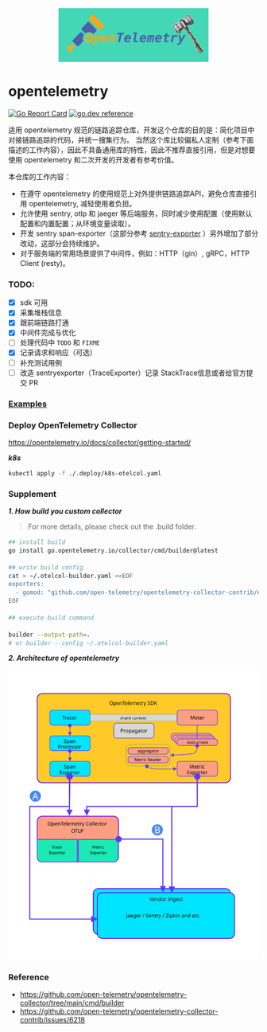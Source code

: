 <div align="center"><img src="./assets/logo.png" width="60%"/></div>

# opentelemetry

[![Go Report Card](https://goreportcard.com/badge/github.com/yeqown/opentelemetry-quake)](https://goreportcard.com/report/github.com/yeqown/opentelemetry-quake) [![go.dev reference](https://img.shields.io/badge/go.dev-reference-007d9c?logo=go&logoColor=white&style=flat-square)](https://pkg.go.dev/github.com/yeqown/opentelemetry-quake)

适用 opentelemetry 规范的链路追踪仓库，开发这个仓库的目的是：简化项目中对接链路追踪的代码，并统一搜集行为。
当然这个库比较偏私人定制（参考下面描述的工作内容），因此不具备通用库的特性，因此不推荐直接引用，但是对想要使用 opentelemetry 和二次开发的开发者有参考价值。

本仓库的工作内容：

- 在遵守 opentelemetry 的使用规范上对外提供链路追踪API，避免仓库直接引用 opentelemetry, 减轻使用者负担。
- 允许使用 sentry, otlp 和 jaeger 等后端服务，同时减少使用配置（使用默认配置和内置配置；从环境变量读取）。
- 开发 sentry span-exporter（这部分参考 [sentry-exporter](https://github.com/open-telemetry/opentelemetry-collector-contrib/tree/main/exporter/sentryexporter) ）另外增加了部分改动，这部分会持续维护。
- 对于服务端的常用场景提供了中间件，例如：HTTP（gin）, gRPC，HTTP Client (resty)。

### TODO:

- [x] sdk 可用
- [x] 采集堆栈信息
- [x] 跟前端链路打通
- [x] 中间件完成与优化
- [ ] 处理代码中 `TODO` 和 `FIXME`
- [x] 记录请求和响应（可选）
- [ ] 补充测试用例
- [ ] 改造 sentryexporter（TraceExporter）记录 StackTrace信息或者给官方提交 PR

### [Examples](./examples/README.md)

### Deploy OpenTelemetry Collector

https://opentelemetry.io/docs/collector/getting-started/

***k8s***

```sh
kubectl apply -f ./.deploy/k8s-otelcol.yaml
```

### Supplement

***1. How build you custom collector***

> For more details, please check out the .build folder.

```sh
## install build
go install go.opentelemetry.io/collector/cmd/builder@latest

## write build config
cat > ~/.otelcol-builder.yaml <<EOF
exporters:
  - gomod: "github.com/open-telemetry/opentelemetry-collector-contrib/exporter/alibabacloudlogserviceexporter v0.37.0"
EOF

## execute build command

builder --output-path=.
# or builder --config ~/.otelcol-builder.yaml
```

***2. Architecture of opentelemetry***

<div align="center"><img src="./assets/opentelemetry-architecture.svg"/></div>

### Reference

- https://github.com/open-telemetry/opentelemetry-collector/tree/main/cmd/builder
- https://github.com/open-telemetry/opentelemetry-collector-contrib/issues/6218